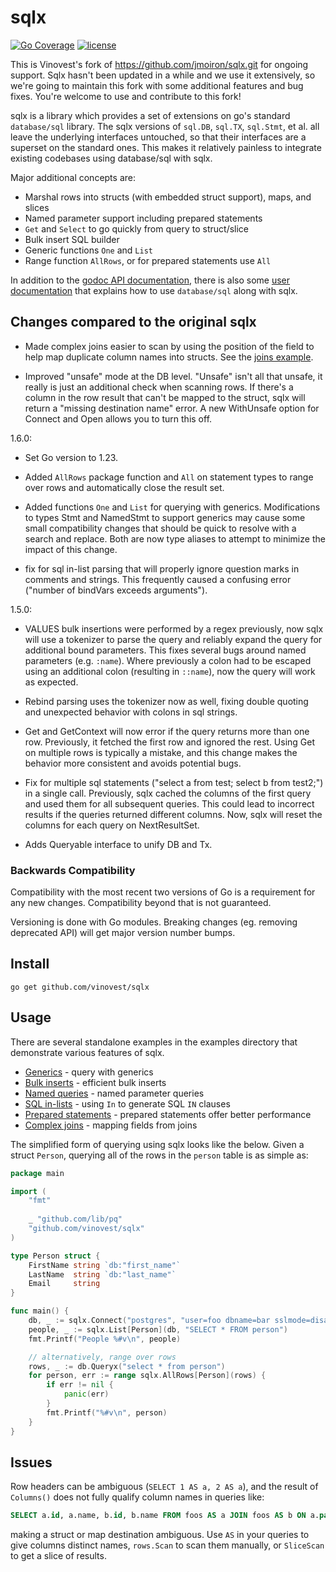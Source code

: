# sqlx

[![Go Coverage](https://github.com/vinovest/sqlx/wiki/coverage.svg)](https://raw.githack.com/wiki/vinovest/sqlx/coverage.html) [![license](https://img.shields.io/badge/license-MIT-green/.svg?style=flat)](https://raw.githubusercontent.com/vinovest/sqlx/master/LICENSE)

This is Vinovest's fork of https://github.com/jmoiron/sqlx.git for
ongoing support. Sqlx hasn't been updated in a while and we use it
extensively, so we're going to maintain this fork with some additional
features and bug fixes.  You're welcome to use and contribute to this
fork!

sqlx is a library which provides a set of extensions on go's standard
`database/sql` library.  The sqlx versions of `sql.DB`, `sql.TX`, `sql.Stmt`,
et al. all leave the underlying interfaces untouched, so that their interfaces
are a superset on the standard ones.  This makes it relatively painless to
integrate existing codebases using database/sql with sqlx.

Major additional concepts are:

* Marshal rows into structs (with embedded struct support), maps, and slices
* Named parameter support including prepared statements
* `Get` and `Select` to go quickly from query to struct/slice
* Bulk insert SQL builder
* Generic functions `One` and `List`
* Range function `AllRows`, or for prepared statements use `All`

In addition to the [godoc API documentation](http://godoc.org/github.com/jmoiron/sqlx),
there is also some [user documentation](http://jmoiron.github.io/sqlx/) that
explains how to use `database/sql` along with sqlx.

## Changes compared to the original sqlx

* Made complex joins easier to scan by using the position of the field
  to help map duplicate column names into structs. See the [joins
  example](./examples/joins/main.go).

* Improved "unsafe" mode at the DB level. "Unsafe" isn't all that
  unsafe, it really is just an additional check when scanning rows. If
  there's a column in the row result that can't be mapped to the
  struct, sqlx will return a "missing destination name" error. A new
  WithUnsafe option for Connect and Open allows you to turn this off.

1.6.0:

* Set Go version to 1.23.

* Added `AllRows` package function and `All` on statement types to
  range over rows and automatically close the result set.

* Added functions `One` and `List` for querying with
  generics. Modifications to types Stmt and NamedStmt to support
  generics may cause some small compatibility changes that should be
  quick to resolve with a search and replace. Both are now type
  aliases to attempt to minimize the impact of this change.

* fix for sql in-list parsing that will properly ignore question marks
  in comments and strings. This frequently caused a confusing error
  ("number of bindVars exceeds arguments").

1.5.0:

* VALUES bulk insertions were performed by a regex previously, now
  sqlx will use a tokenizer to parse the query and reliably expand the
  query for additional bound parameters. This fixes several bugs
  around named parameters (e.g. `:name`). Where previously a colon had
  to be escaped using an additional colon (resulting in `::name`), now
  the query will work as expected.

* Rebind parsing uses the tokenizer now as well, fixing double quoting
  and unexpected behavior with colons in sql strings.

* Get and GetContext will now error if the query returns more than one
  row. Previously, it fetched the first row and ignored the
  rest. Using Get on multiple rows is typically a mistake, and this
  change makes the behavior more consistent and avoids potential bugs.

* Fix for multiple sql statements ("select a from test; select b from
  test2;") in a single call. Previously, sqlx cached the columns of
  the first query and used them for all subsequent queries. This could
  lead to incorrect results if the queries returned different
  columns. Now, sqlx will reset the columns for each query on
  NextResultSet.

* Adds Queryable interface to unify DB and Tx.

### Backwards Compatibility

Compatibility with the most recent two versions of Go is a requirement for any
new changes.  Compatibility beyond that is not guaranteed.

Versioning is done with Go modules.  Breaking changes (eg. removing deprecated API)
will get major version number bumps.

## Install

    go get github.com/vinovest/sqlx

## Usage

There are several standalone examples in the examples directory that demonstrate various features of sqlx.

* [Generics](./examples/generics/main.go) - query with generics
* [Bulk inserts](./examples/bulk/main.go) - efficient bulk inserts
* [Named queries](./examples/named/main.go) - named parameter queries
* [SQL in-lists](./examples/inlist/main.go) - using `In` to generate SQL `IN` clauses
* [Prepared statements](./examples/preparedstatements/main.go) - prepared statements offer better performance
* [Complex joins](./examples/joins/main.go) - mapping fields from joins

The simplified form of querying using sqlx looks like the below. Given a struct `Person`, querying all of the rows
in the `person` table is as simple as:

```go
package main

import (
    "fmt"
    
    _ "github.com/lib/pq"
    "github.com/vinovest/sqlx"
)

type Person struct {
    FirstName string `db:"first_name"`
    LastName  string `db:"last_name"`
    Email     string
}

func main() {
    db, _ := sqlx.Connect("postgres", "user=foo dbname=bar sslmode=disable")
    people, _ := sqlx.List[Person](db, "SELECT * FROM person")
    fmt.Printf("People %#v\n", people)

    // alternatively, range over rows
    rows, _ := db.Queryx("select * from person")
    for person, err := range sqlx.AllRows[Person](rows) {
        if err != nil {
            panic(err)
        }
        fmt.Printf("%#v\n", person)
    }
}
```

## Issues

Row headers can be ambiguous (`SELECT 1 AS a, 2 AS a`), and the result of
`Columns()` does not fully qualify column names in queries like:

```sql
SELECT a.id, a.name, b.id, b.name FROM foos AS a JOIN foos AS b ON a.parent = b.id;
```

making a struct or map destination ambiguous.  Use `AS` in your queries
to give columns distinct names, `rows.Scan` to scan them manually, or
`SliceScan` to get a slice of results.
